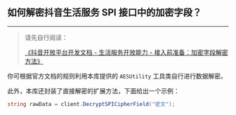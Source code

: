 ﻿## 如何解密抖音生活服务 SPI 接口中的加密字段？

---

> 请先自行阅读：
>
> [《抖音开放平台开发文档 - 生活服务开放能力 - 接入前准备：加密字段解密方法》](https://partner.open-douyin.com/docs/resource/zh-CN/dop/develop/openapi/life-service-open-ability/life.capacity/beforeinsert/decrypt)

你可根据官方文档的规则利用本库提供的 `AESUtility` 工具类自行进行数据解密。

此外，本库还封装了直接解密的扩展方法，下面给出一个示例：

```csharp
string rawData = client.DecryptSPICipherField("密文");
```
